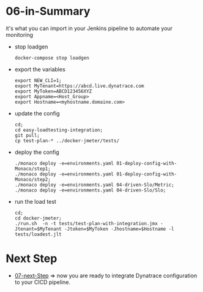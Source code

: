  # 06-in-Summary 
it's what you can import in your Jenkins pipeline to automate your monitoring 
      
- stop loadgen
      
      docker-compose stop loadgen

- export the variables

      export NEW_CLI=1;
      export MyTenant=https://abcd.live.dynatrace.com
      export MyToken=ABCD123456XYZ
      export Appname=<Host_Group>
      export Hostname=<myhostname.domaine.com>


- update the config

      cd;
      cd easy-loadtesting-integration;
      git pull;
      cp test-plan-* ../docker-jmeter/tests/

-  deploy the config

       ./monaco deploy -e=environments.yaml 01-deploy-config-with-Monaco/step1;
       ./monaco deploy -e=environments.yaml 01-deploy-config-with-Monaco/step2;
       ./monaco deploy -e=environments.yaml 04-driven-Slo/Metric;
       ./monaco deploy -e=environments.yaml 04-driven-Slo/Slo;
      
- run the load test 
      
      cd;
      cd docker-jmeter;
      ./run.sh  -n -t tests/test-plan-with-integration.jmx -Jtenant=$MyTenant -Jtoken=$MyToken -Jhostname=$Hostname -l tests/loadest.jlt
  
 # Next Step
- [07-next-Step](https://github.com/dynatrace-ace-services/easy-loadtesting-integration/tree/main/07-next-Step) => now you are ready to integrate Dynatrace configuration to your CICD pipeline.
